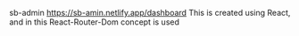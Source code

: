 sb-admin
https://sb-amin.netlify.app/dashboard
This is created using React, and in this React-Router-Dom concept is used
